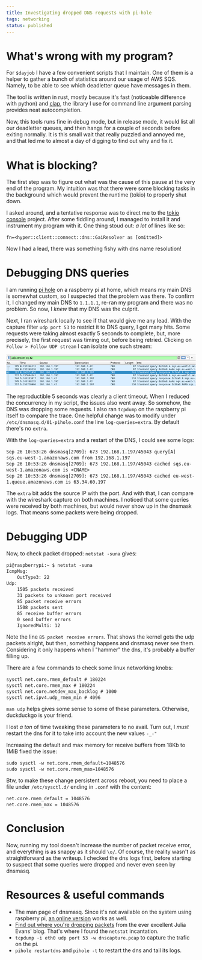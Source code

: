 ```yaml
---
title: Investigating dropped DNS requests with pi-hole
tags: networking
status: published
---
```


# What's wrong with my program?

For `$dayjob` I have a few convenient scripts that I maintain. One of them is a helper to gather a bunch of statistics around our usage of AWS SQS. Namely, to be able to see which deadletter queue have messages in them.

The tool is written in rust, mostly because it's fast (noticeable difference with python) and [clap](https://github.com/clap-rs/clap), the library I use for command line argument parsing provides neat autocompletion.

Now, this tools runs fine in debug mode, but in release mode, it would list all our deadletter queues, and then hangs for a couple of seconds before exiting normally. It is this small wait that really puzzled and annoyed me, and that led me to almost a day of digging to find out why and fix it.


# What is blocking?

The first step was to figure out what was the cause of this pause at the very end of the program. My intuition was that there were some blocking tasks in the background which would prevent the runtime (tokio) to properly shut down.

I asked around, and a tentative response was to direct me to the [tokio console](https://github.com/tokio-rs/console) project. After some fiddling around, I managed to install it and instrument my program with it. One thing stoud out: *a lot* of lines like so:

```
fn=<hyper::client::connect::dns::GaiResolver as [omitted]>
```

Now I had a lead, there was something fishy with dns name resolution!


# Debugging DNS queries

I am running [pi hole](https://pi-hole.net/) on a raspberry pi at home, which means my main DNS is somewhat custom, so I suspected that the problem was there. To confirm it, I changed my main DNS to `1.1.1.1`, re-ran my program and there was no problem.
So now, I *knew* that my DNS was the culprit.

Next, I ran wireshark locally to see if that would give me any lead. With the capture filter `udp port 53` to restrict it to DNS query, I got many hits. Some requests were taking almost exactly 5 seconds to complete, but, more precisely, the first request was timing out, before being retried. Clicking on `Follow > Follow UDP stream` I can isolate one such stream:

![isolating one UDP stream](/static/2021-09-26-pihole-dropping-dns-requests/wireshark01.png)

The reproductible 5 seconds was clearly a client timeout. When I reduced the concurrency in my script, the issues also went away. So somehow, the DNS was dropping some requests.
I also ran `tcpdump` on the raspberry pi itself to compare the trace.
One helpful change was to modify under `/etc/dnsmasq.d/01-pihole.conf` the line `log-queries=extra`. By default there's no `extra`.

With the `log-queries=extra` and a restart of the DNS, I could see some logs:

```
Sep 26 10:53:26 dnsmasq[2709]: 673 192.168.1.197/45043 query[A] sqs.eu-west-1.amazonaws.com from 192.168.1.197
Sep 26 10:53:26 dnsmasq[2709]: 673 192.168.1.197/45043 cached sqs.eu-west-1.amazonaws.com is <CNAME>
Sep 26 10:53:26 dnsmasq[2709]: 673 192.168.1.197/45043 cached eu-west-1.queue.amazonaws.com is 63.34.60.197
```

The `extra` bit adds the source IP with the port. And with that, I can compare with the wireshark capture on both machines. I noticed that some queries were received by both machines, but would never show up in the dnsmask logs. That means some packets were being dropped.


# Debugging UDP

Now, to check packet dropped: `netstat -suna` gives:

```
pi@raspberrypi:~ $ netstat -suna
IcmpMsg:
    OutType3: 22
Udp:
    1505 packets received
    31 packets to unknown port received
    85 packet receive errors
    1508 packets sent
    85 receive buffer errors
    0 send buffer errors
    IgnoredMulti: 12
```

Note the line `85 packet receive errors`. That shows the kernel gets the udp packets alright, but then, something happens and dnsmasq never see them. Considering it only happens when I "hammer" the dns, it's probably a buffer filling up.

There are a few commands to check some linux networking knobs:
```
sysctl net.core.rmem_default # 180224
sysctl net.core.rmem_max # 180224
sysctl net.core.netdev_max_backlog # 1000
sysctl net.ipv4.udp_rmem_min # 4096
```
`man udp` helps gives some sense to some of these parameters. Otherwise, duckduckgo is your friend.

I lost *a ton* of time tweaking these parameters to no avail. Turn out, I *must* restart the dns for it to take into account the new values `-_-"`

Increasing the default and max memory for receive buffers from 18Kb to 1MiB fixed the issue:

```
sudo sysctl -w net.core.rmem_default=1048576
sudo sysctl -w net.core.rmem_max=1048576
```

Btw, to make these change persistent across reboot, you need to place a file under `/etc/sysctl.d/` ending in `.conf` with the content:

```
net.core.rmem_default = 1048576
net.core.rmem_max = 1048576
```

# Conclusion

Now, running my tool doesn't increase the number of packet receive error, and everything is as snappy as it should `\o/`.
Of course, the reality wasn't as straightforward as the writeup. I checked the dns logs first, before starting to suspect that some queries were dropped and never even seen by dnsmasq.


# Resources & useful commands

* The man page of dnsmasq. Since it's not available on the system using raspberry pi, [an online version](https://thekelleys.org.uk/dnsmasq/docs/dnsmasq-man.html) works as well.
* [Find out where you're dropping packets](https://jvns.ca/blog/2016/08/24/find-out-where-youre-dropping-packets/) from the ever excellent Julia Evans' blog. That's where I found the `netstat` incantation.
* `tcpdump -i eth0 udp port 53 -w dnscapture.pcap` to capture the trafic on the pi.
* `pihole restartdns` and `pihole -t` to restart the dns and tail its logs.
